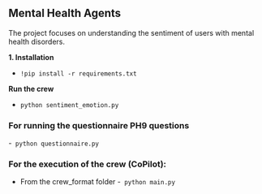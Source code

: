 ## Mental Health Agents
The project focuses on understanding the sentiment of users with mental health disorders.  

**1. Installation**
- ```!pip install -r requirements.txt```

**Run the crew**
- ```python sentiment_emotion.py```
   
### For running the questionnaire PH9 questions
-``` python questionnaire.py```

### For the execution of the crew (CoPilot):
- From the crew_format folder 
-``` python main.py```
